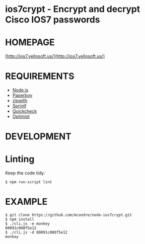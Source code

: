 # ios7crypt - Encrypt and decrypt Cisco IOS7 passwords

# HOMEPAGE

[http://ios7.yellosoft.us/](http://ios7.yellosoft.us/)

# REQUIREMENTS

  - [Node.js](http://nodejs.org/)
  - [Paperboy](http://search.npmjs.org/#/paperboy)
  - [zipwith](http://search.npmjs.org/#/zipwith)
  - [Sprintf](http://search.npmjs.org/#/sprintf)
  - [Quickcheck](http://search.npmjs.org/#/quickcheck)
  - [Optimist](http://search.npmjs.org/#/optimist)

# DEVELOPMENT

# Linting

Keep the code tidy:

    $ npm run-script lint

# EXAMPLE

    $ git clone https://github.com/mcandre/node-ios7crypt.git
    $ npm install
    $ ./cli.js -e monkey
    00091c080f5e12
    $ ./cli.js -d 00091c080f5e12
    monkey
